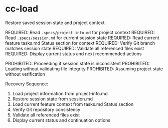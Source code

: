 # cc-load
Restore saved session state and project context.

REQUIRED: Read `.specs/project-info.md` for project context
REQUIRED: Read `.specs/session.md` for current session state
REQUIRED: Read current feature tasks.md Status section for context
REQUIRED: Verify Git branch matches session state
REQUIRED: Validate all referenced files exist
REQUIRED: Display current status and next recommended actions

PROHIBITED: Proceeding if session state is inconsistent
PROHIBITED: Loading without validating file integrity
PROHIBITED: Assuming project state without verification

Recovery Sequence:
1. Load project information from project-info.md
2. Restore session state from session.md
3. Load current feature context from tasks.md Status section
4. Verify Git repository consistency
5. Validate all referenced files exist
6. Display current status and continuation options